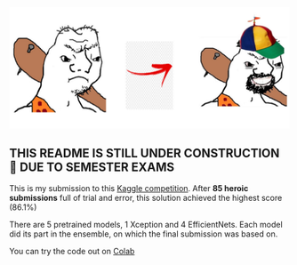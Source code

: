 <img src="images/memelord.jpg">

## THIS README IS STILL UNDER CONSTRUCTION 🚧 DUE TO SEMESTER EXAMS
This is my submission to this <a href="https://www.kaggle.com/c/detect-pneumonia-fall-2020">Kaggle competition</a>. After **85 heroic submissions** full of trial and error, this solution achieved the highest score (86.1%) 

There are 5 pretrained models, 1 Xception and 4 EfficientNets. Each model did its part in the ensemble, on which the final submission was based on.

You can try the code out on <a href="https://colab.research.google.com/drive/14xSD5mXPMSCAknmjm-bRVU-ohxbtDcXM?usp=sharing">Colab</a>
